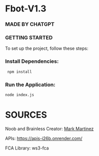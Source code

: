 # Fbot-V1.3
### MADE BY CHATGPT

### GETTING STARTED
To set up the project, follow these steps:

### Install Dependencies:
```sh
 npm install
```

### Run the Application:
```sh
node index.js
```


# SOURCES

Noob and Brainless Creator: [Mark Martinez](https://www.facebook.com/share/1BWKFtqg2u/)

APIs: https://apis-i26b.onrender.com/

FCA Library: ws3-fca
